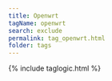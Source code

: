 ```yaml
---
title: Openwrt
tagName: openwrt
search: exclude
permalink: tag_openwrt.html
folder: tags
---
```

{% include taglogic.html %}
